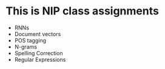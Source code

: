 # This is NlP class assignments 


* RNNs	
* Document vectors	
* POS tagging	
* N-grams	
* Spelling Correction	
* Regular Expressions
